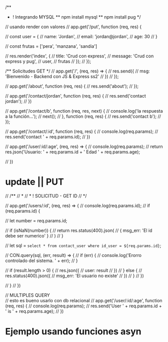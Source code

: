 


/**
 * ! Integrando MYSQL
 ** npm install mysql
 ** npm install pug
 */


// usando render  con valores
// app.get('/put', function (req, res) {

//     const user = {
//         name: 'Jordan',
//         email: 'jordan@jordan',
//         age: 30
//     }


//     const frutas = ['pera', 'manzana', 'sandia']

//     res.render('index', {
//         title: 'Crud con express',
//         message: 'Crud con express y pug',
//         user,
//         frutas
//     });
// });




/** Solicitudes GET */
// app.get('/', (req, res) => {
//     res.send({
//         msg: 'Bienvenido - Backend con JS & Express  ss2'
//     })
// });

// app.get('/about', function (req, res) {
//     res.send('about');
// });

// app.get('/contact/jordan', function (req, res) {
//     res.send('contact jordan');
// })

// app.get('/contact/b', function (req, res, next) {
//     console.log('la respuesta a la función...');
//     next();
// }, function (req, res) {
//     res.send('contact b');
// });

// app.get('/contact/:id', function (req, res) {
//     console.log(req.params);
//     res.send('contact ' + req.params.id);
// })

// app.get('/user/:id/:age', (req, res) => {
//     console.log(req.params);
//     return res.json('Usuario:  ' + req.params.id + ' Edad ' + req.params.age);

// })



# update  || PUT


// /**
//  * 
//  * ! SOLICITUD - GET  ID
//  */

// app.get('/users/:id', (req, res) => {
//     console.log(req.params.id);
//     if (req.params.id) {

//         let number = req.params.id;

//         if (isNaN(number)) {
//             return res.status(400).json(
//                 { msg_err: 'El id debe ser numerico' }
//             )
//         }

//         let sql = `select * from contact_user where id_user = ${req.params.id}`;

//         CON.query(sql, (err, result) => {
//             if (err) {
//                 console.log('Erorro controlado del sistema. ' + err);
//             }

//             if (result.length > 0) {
//                 res.json({
//                     user: result
//                 })
//             } else {
//                 res.status(400).json({
//                     msg_err: 'El usuario no existe'
//                 })
//             }
//         })



//     }
// })


// MULTIPLES QUERY   
// esto es bueno usarlo con db relacional
// app.get('/user/:id/:age', function (req, res) {
//     console.log(req.params);
//     res.send('User ' + req.params.id + ' is ' + req.params.age);
// })


# Ejemplo usando funciones asyn
<!DOCTYPE html>

<head>
    <title>Document</title>
</head>

<body>
    <script>
        // Función que toma un número y una función de callback
        function operacionAsincrona(num, callback) {
            // Simulación de operación asincrónica que tarda un segundo
            setTimeout(function () {
                const resultado = num * 2;
                // Llamar a la función de callback y pasar el resultado
                callback(resultado);
            }, 1000);
        }

        // Función de callback que muestra el resultado
        function mostrarResultado(resultado) {
            console.log("El resultado es:", resultado);
        }

        // Llamar a la función operacionAsincrona con el número y la función de callback
        operacionAsincrona(5, mostrarResultado);

    </script>
</body>

</html>